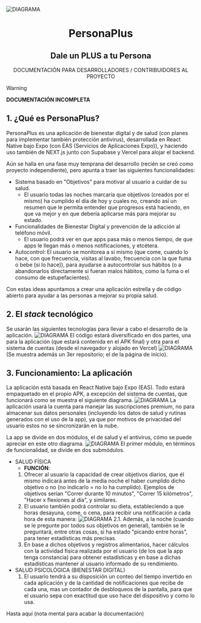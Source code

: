 ![DIAGRAMA](https://personaplus.vercel.app/banner.png)
<h1 align="center">PersonaPlus</h1>
<h2 align="center">Dale un PLUS a tu Persona</h2>
<p align="center">
DOCUMENTACIÓN PARA DESARROLLADORES / CONTRIBUIDORES AL PROYECTO
<br>

> [!WARNING]
> **DOCUMENTACIÓN INCOMPLETA**

</p>

## 1. ¿Qué es PersonaPlus?
PersonaPlus es una aplicación de bienestar digital y de salud (con planes para implementar también protección antivirus), desarrollada en React Native bajo Expo (con EAS (Servicios de Aplicaciones Expo)), y haciendo uso también de NEXT.js junto con Supabase y Vercel para alojar el backend.

Aún se halla en una fase muy temprana del desarrollo (recién se creó como proyecto independiente), pero apunta a traer las siguientes funcionalidades:
- Sistema basado en "Objetivos" para motivar al usuario a cuidar de su salud.
	- El usuario todas las noches marcaría que objetivos (creados por el mismo) ha cumplido el día de hoy y cuales no, creando así un resumen que le permita entender que progresos está haciendo, en que va mejor y en que debería aplicarse más para mejorar su estado.
- Funcionalidades de Bienestar Digital y prevención de la adicción al teléfono móvil.
	- El usuario podrá ver en que apps pasa más o menos tiempo, de que apps le llegan más o menos notificaciones, y etcétera.
- Autocontrol: El usuario se monitorea a si mismo (que come, cuando lo hace, con que frecuencia, visitas al lavabo, frecuencia con la que fuma o bebe (si lo hace)), para ayudarse a autocontrolar sus hábitos (o a abandonarlos directamente si fueran malos hábitos, como la fuma o el consumo de estupefacientes).

Con estas ideas apuntamos a crear una aplicación estrella y de código abierto para ayudar a las personas a mejorar su propia salud.

## 2. El *stack* tecnológico
Se usarán las siguientes tecnologías para llevar a cabo el desarrollo de la aplicación.
![DIAGRAMA](https://personaplus.vercel.app/stack_del_proyecto.png)
El código estará diversificado en dos partes, una para la aplicación (que estará contenida en el APK final) y otra para el sistema de cuentas (desde el navegador y alojado en Vercel)
![DIAGRAMA](https://personaplus.vercel.app/org_repos.png)
(Se muestra además un 3er repositorio; el de la página de inicio).

## 3. Funcionamiento: La aplicación
La aplicación está basada en React Native bajo Expo (EAS). Todo estará empaquetado en el propio APK, a excepción del sistema de cuentas, que funcionará como se muestra el siguiente diagrama.
![DIAGRAMA](https://personaplus.vercel.app/back_relacion_app-cuentas.png)
La aplicación usará la cuenta para manejar las suscripciones premium, no para almacenar sus datos personales (incluyendo los datos de salud y rutinas generados con el uso de la app), ya que por motivos de privacidad del usuario estos no se sincronizarán en la nube.

La app se divide en dos módulos, el de salud y el antivirus, cómo se puede apreciar en este otro diagrama.
![DIAGRAMA](https://personaplus.vercel.app/org_esquema_app.png)
El primer módulo, en términos de funcionalidad, se divide en dos submódulos.
-	SALUD FÍSICA
	-	**FUNCIÓN**:
	1. Ofrecer al usuario la capacidad de crear objetivos diarios, que él mismo indicará antes de la media noche el haber cumplido dicho objetivo o no (no indicarlo = no lo ha cumplido). Ejemplos de objetivos serían "Correr durante 10 minutos", "Correr 15 kilómetros", "Hacer x flexiones al día", y similares.
	2. El usuario también podrá controlar su dieta, estableciendo a que horas desayuna, come, o cena, para recibir una notificación a cada hora de esta manera:
![DIAGRAMA](https://personaplus.vercel.app/func_salud1_dieta.png)
	2.1. Además, a la noche (cuando se le pregunte por todos sus objetivos en general), también se le preguntará, entre otras cosas, si ha estado "picando entre horas", para tener estadísticas más precisas.
	3. En base a dichos objetivos y registros alimentarios, hacer cálculos con la actividad física realizada por el usuario (de los que la app tenga constancia) para obtener estadísticas y en base a dichas estadísticas mantener al usuario informado de su rendimiento.
- SALUD PSICOLÓGICA (BIENESTAR DIGITAL)
	1.	El usuario tendrá a su disposición un conteo del tiempo invertido en cada aplicación y de la cantidad de notificaciones que recibe de cada una, mas un contador de desbloqueos de la pantalla, para que el usuario sepa con exactitud que uso hace del dispositivo y como lo usa.
	
Hasta aquí (nota mental para acabar la documentación)
